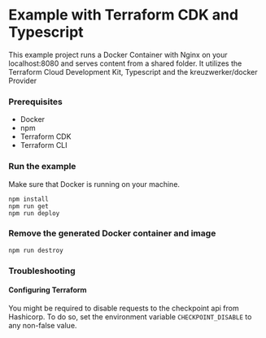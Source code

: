 # Example with Terraform CDK and Typescript

This example project runs a Docker Container with Nginx on your localhost:8080 and serves content from a shared folder. It utilizes the Terraform Cloud Development Kit, Typescript and the kreuzwerker/docker Provider

### Prerequisites
- Docker
- npm
- Terraform CDK
- Terraform CLI

### Run the example
Make sure that Docker is running on your machine.

```
npm install
npm run get
npm run deploy
```

### Remove the generated Docker container and image
```
npm run destroy
```

### Troubleshooting
#### Configuring Terraform
You might be required to disable requests to the checkpoint api from Hashicorp. To do so, set the environment variable `CHECKPOINT_DISABLE` to any non-false value.
